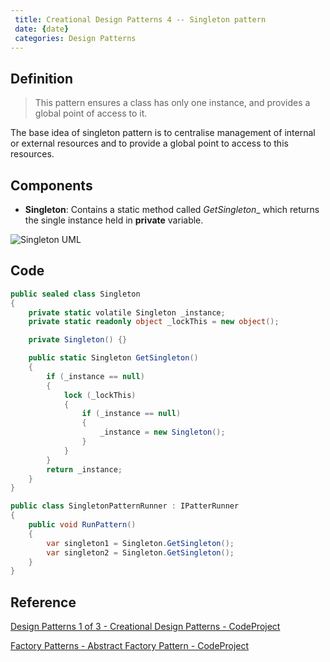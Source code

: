 ```yaml
---
 title: Creational Design Patterns 4 -- Singleton pattern
 date: {date}
 categories: Design Patterns
---
```


## Definition
>This pattern ensures a class has only one instance, and provides a global point of access to it.

The base idea of singleton pattern is to centralise management of internal or external resources and to provide a global point to access to this resources.

## Components
* __Singleton__: Contains a static method called _GetSingleton__ which returns the single instance held in __private__ variable.

![Singleton UML](https://www.codeproject.com/KB/architecture/430590/Singleton.jpg)

## Code

~~~cs
public sealed class Singleton
{
    private static volatile Singleton _instance;
    private static readonly object _lockThis = new object();

    private Singleton() {}

    public static Singleton GetSingleton()
    {
        if (_instance == null)
        {
            lock (_lockThis)
            {
                if (_instance == null)
                {
                    _instance = new Singleton();
                }
            }
        }
        return _instance;
    }
}

public class SingletonPatternRunner : IPatterRunner
{
    public void RunPattern()
    {
        var singleton1 = Singleton.GetSingleton();
        var singleton2 = Singleton.GetSingleton();
    }
}
~~~
## Reference
[Design Patterns 1 of 3 - Creational Design Patterns - CodeProject](https://www.codeproject.com/Articles/430590/Design-Patterns-of-Creational-Design-Patterns)

[Factory Patterns - Abstract Factory Pattern - CodeProject](https://www.codeproject.com/Articles/1137307/Factory-Patterns-Abstract-Factory-Pattern)